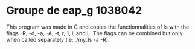 # Groupe de eap_g 1038042

This program was made in C and copies the functionnalities of ls with the flags -R, -d, -a, -A, -t, r, 1, l, and L. The flags can be combined but only when called separately (ie: ./my_ls -a -R).
